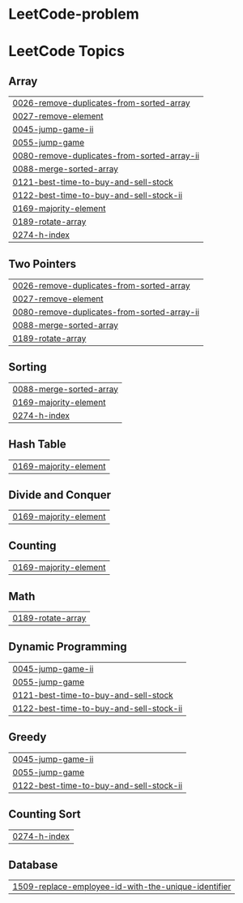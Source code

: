 # LeetCode-problem

<!---LeetCode Topics Start-->
# LeetCode Topics
## Array
|  |
| ------- |
| [0026-remove-duplicates-from-sorted-array](https://github.com/sunnysakib/LeetCode-problem/tree/master/0026-remove-duplicates-from-sorted-array) |
| [0027-remove-element](https://github.com/sunnysakib/LeetCode-problem/tree/master/0027-remove-element) |
| [0045-jump-game-ii](https://github.com/sunnysakib/LeetCode-problem/tree/master/0045-jump-game-ii) |
| [0055-jump-game](https://github.com/sunnysakib/LeetCode-problem/tree/master/0055-jump-game) |
| [0080-remove-duplicates-from-sorted-array-ii](https://github.com/sunnysakib/LeetCode-problem/tree/master/0080-remove-duplicates-from-sorted-array-ii) |
| [0088-merge-sorted-array](https://github.com/sunnysakib/LeetCode-problem/tree/master/0088-merge-sorted-array) |
| [0121-best-time-to-buy-and-sell-stock](https://github.com/sunnysakib/LeetCode-problem/tree/master/0121-best-time-to-buy-and-sell-stock) |
| [0122-best-time-to-buy-and-sell-stock-ii](https://github.com/sunnysakib/LeetCode-problem/tree/master/0122-best-time-to-buy-and-sell-stock-ii) |
| [0169-majority-element](https://github.com/sunnysakib/LeetCode-problem/tree/master/0169-majority-element) |
| [0189-rotate-array](https://github.com/sunnysakib/LeetCode-problem/tree/master/0189-rotate-array) |
| [0274-h-index](https://github.com/sunnysakib/LeetCode-problem/tree/master/0274-h-index) |
## Two Pointers
|  |
| ------- |
| [0026-remove-duplicates-from-sorted-array](https://github.com/sunnysakib/LeetCode-problem/tree/master/0026-remove-duplicates-from-sorted-array) |
| [0027-remove-element](https://github.com/sunnysakib/LeetCode-problem/tree/master/0027-remove-element) |
| [0080-remove-duplicates-from-sorted-array-ii](https://github.com/sunnysakib/LeetCode-problem/tree/master/0080-remove-duplicates-from-sorted-array-ii) |
| [0088-merge-sorted-array](https://github.com/sunnysakib/LeetCode-problem/tree/master/0088-merge-sorted-array) |
| [0189-rotate-array](https://github.com/sunnysakib/LeetCode-problem/tree/master/0189-rotate-array) |
## Sorting
|  |
| ------- |
| [0088-merge-sorted-array](https://github.com/sunnysakib/LeetCode-problem/tree/master/0088-merge-sorted-array) |
| [0169-majority-element](https://github.com/sunnysakib/LeetCode-problem/tree/master/0169-majority-element) |
| [0274-h-index](https://github.com/sunnysakib/LeetCode-problem/tree/master/0274-h-index) |
## Hash Table
|  |
| ------- |
| [0169-majority-element](https://github.com/sunnysakib/LeetCode-problem/tree/master/0169-majority-element) |
## Divide and Conquer
|  |
| ------- |
| [0169-majority-element](https://github.com/sunnysakib/LeetCode-problem/tree/master/0169-majority-element) |
## Counting
|  |
| ------- |
| [0169-majority-element](https://github.com/sunnysakib/LeetCode-problem/tree/master/0169-majority-element) |
## Math
|  |
| ------- |
| [0189-rotate-array](https://github.com/sunnysakib/LeetCode-problem/tree/master/0189-rotate-array) |
## Dynamic Programming
|  |
| ------- |
| [0045-jump-game-ii](https://github.com/sunnysakib/LeetCode-problem/tree/master/0045-jump-game-ii) |
| [0055-jump-game](https://github.com/sunnysakib/LeetCode-problem/tree/master/0055-jump-game) |
| [0121-best-time-to-buy-and-sell-stock](https://github.com/sunnysakib/LeetCode-problem/tree/master/0121-best-time-to-buy-and-sell-stock) |
| [0122-best-time-to-buy-and-sell-stock-ii](https://github.com/sunnysakib/LeetCode-problem/tree/master/0122-best-time-to-buy-and-sell-stock-ii) |
## Greedy
|  |
| ------- |
| [0045-jump-game-ii](https://github.com/sunnysakib/LeetCode-problem/tree/master/0045-jump-game-ii) |
| [0055-jump-game](https://github.com/sunnysakib/LeetCode-problem/tree/master/0055-jump-game) |
| [0122-best-time-to-buy-and-sell-stock-ii](https://github.com/sunnysakib/LeetCode-problem/tree/master/0122-best-time-to-buy-and-sell-stock-ii) |
## Counting Sort
|  |
| ------- |
| [0274-h-index](https://github.com/sunnysakib/LeetCode-problem/tree/master/0274-h-index) |
## Database
|  |
| ------- |
| [1509-replace-employee-id-with-the-unique-identifier](https://github.com/sunnysakib/LeetCode-problem/tree/master/1509-replace-employee-id-with-the-unique-identifier) |
<!---LeetCode Topics End-->